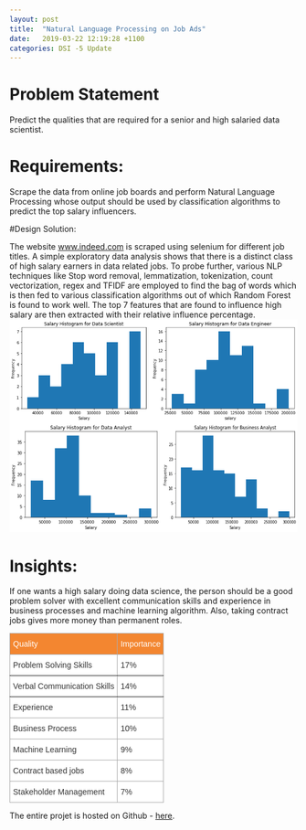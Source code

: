```yaml
---
layout: post
title:  "Natural Language Processing on Job Ads"
date:   2019-03-22 12:19:28 +1100
categories: DSI -5 Update
---
```

# Problem Statement 
Predict the qualities that are required for a senior and high salaried data scientist.
# Requirements:
Scrape the data from online job boards and perform Natural Language Processing whose output should be used by classification algorithms to predict the top salary influencers. 

#Design Solution:
 
The website www.indeed.com is scraped using selenium for different job titles. A simple exploratory data analysis  shows that there is a distinct class of high salary earners in data related jobs. To probe further, various NLP techniques like Stop word removal, lemmatization, tokenization, count vectorization, regex and TFIDF are employed to find the bag of words which is then fed to various classification algorithms out of which Random Forest is found to work well. The top 7 features that are found to influence high salary are then extracted with their relative influence percentage.
![NLP_Salary](/assets/NLP_Salary.png)

# Insights: 
If one wants a high salary doing data science, the person should be a good problem solver with excellent communication skills and experience in business processes and machine learning algorithm. Also, taking contract jobs gives more money than permanent roles. 



<style type="text/css">
.tg  {border-collapse:collapse;border-spacing:0;border-color:#aaa;}
.tg td{font-family:Arial, sans-serif;font-size:14px;padding:10px 5px;border-style:solid;border-width:1px;overflow:hidden;word-break:normal;border-color:#aaa;color:#333;background-color:#fff;}
.tg th{font-family:Arial, sans-serif;font-size:14px;font-weight:normal;padding:10px 5px;border-style:solid;border-width:1px;overflow:hidden;word-break:normal;border-color:#aaa;color:#fff;background-color:#f38630;}
.tg .tg-0lax{text-align:left;vertical-align:top}
.tg .tg-0pky{border-color:inherit;text-align:left;vertical-align:top}
</style>
<table class="tg">
  <tr>
    <th class="tg-0lax">Quality</th>
    <th class="tg-0lax">Importance</th>
  </tr>
  <tr>
    <td class="tg-0pky">Problem Solving Skills</td>
    <td class="tg-0pky">17%</td>
  </tr>
  <tr>
    <td class="tg-0pky">Verbal Communication Skills</td>
    <td class="tg-0pky">14%</td>
  </tr>
  <tr>
    <td class="tg-0lax">Experience</td>
    <td class="tg-0lax">11%</td>
  </tr>
  <tr>
    <td class="tg-0lax">Business Process</td>
    <td class="tg-0lax">10%</td>
  </tr>
  <tr>
    <td class="tg-0lax">Machine Learning</td>
    <td class="tg-0lax">9%</td>
  </tr>
  <tr>
    <td class="tg-0lax">Contract based jobs</td>
    <td class="tg-0lax">8%</td>
  </tr>
  <tr>
    <td class="tg-0lax">Stakeholder Management<br></td>
    <td class="tg-0lax">7%</td>
  </tr>
</table>

The entire projet is hosted on Github - [here](https://github.com/RajasKhokle/DS-Job-Market-Analysis).
